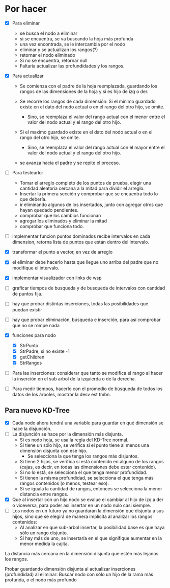 # Por hacer

- [x] Para eliminar

  - se busca el nodo a eliminar
  - si se encuentra, se va buscando la hoja más profunda
  - una vez encontrada, se le intercambia por el nodo
  - eliminar y se actualizan los rangos(?)
  - retornar el nodo eliminado
  - Si no se encuentra, retornar null
  - Faltaría actualizar las profundidades y los rangos.

- [x] Para actualizar
  - Se comienza con el padre de la hoja reemplazada, guardando los rangos de las dimensiones de la hoja y si es hijo de izq o der.
  - Se recorre los rangos de cada dimensión:
      Si el minimo guardado existe en el dato del nodo actual o en el rango del otro hijo, se omite.
    - Sino, se reemplaza el valor del rango actual con el menor entre el valor del nodo actual y el rango del otro hijo.

  - Si el maximo guardado existe en el dato del nodo actual o en el rango del otro hijo, se omite.
    - Sino, se reemplaza el valor del rango actual con el mayor entre el valor del nodo actual y el rango del otro hijo.

  - se avanza hacia el padre y se repite el proceso.

- [ ] Para testearlo:
  - Tomar el arreglo completo de los puntos de prueba, elegir una cantidad aleatoria cercana a la mitad para dividir el arreglo.
  - Insertar la primera sección y comprobar que se encuentra todo lo que debería.
  - ir eliminando algunos de los insertados, junto con agregar otros que hayan quedado pendientes.
  - comprobar que los cambios funcionan
  - agregar los eliminados y eliminar la mitad
  - comprobar que funciona todo.

- [ ] implementar funcion puntos dominados
    recibe intervalos en cada dimension, retorna lista de puntos que están dentro del intervalo.

- [x] transformar el punto a vector, en vez de arreglo
- [x] el eliminar debe hacerlo hasta que llegue uno arriba del padre que no modifique el intervalo.
- [x] implementar visualizador con links de wsp
- [ ] graficar tiempos de busqueda y de busqueda de intervalos con cantidad de puntos fija.

- [ ] hay que probar distintas inserciones, todas las posibilidades que puedan existir
- [ ] hay que probar eliminación, búsqueda e inserción, para así comprobar que no se rompe nada

- [x] funciones para nodo
  - [x] StrPunto
  - [x] StrPadre, si no existe -1
  - [x] getChildren
  - [x] StrRangos

- [ ] Para las inserciones: considerar que tanto se modifica el rango al hacer la inserción en el sub arbol de la izquierda o de la derecha.
- [ ] Para medir tiempos, hacerlo con el promedio de búsqueda de todos los datos de los árboles, mostrar la desv est tmbn.

## Para nuevo KD-Tree

- [x] Cada nodo ahora tendrá una variable para guardar en qué dimensión se hace la disjunción.
- [ ] La disjunción se hace por la dimensión más disjunta.
  - Si es nodo hoja, se usa la regla del KD-Tree normal.
  - Si tiene un sólo hijo, se verifica si el punto tiene al menos una dimensión disjunta con ese hijo.
    - Se selecciona la que tenga los rangos más disjuntos.
  - Si tiene 2 hijos, se verifica si está contenido en alguno de los rangos (cajas, es decir, en todas las dimensiones debe estar contenido).
  - Si no lo está, se selecciona el que tenga menor profundidad.
  - Si tienen la misma profundidad, se selecciona el que tenga más rangos contenidos (o menos, testear eso).
  - Si se iguala la cantidad de rangos, entonces se selecciona la menor distancia entre rangos.
- [x] Que al insertar con un hijo nodo se evalue el cambiar al hijo de izq a der o viceversa, para poder así insertar en un nodo nulo casi siempre.
- [ ] Los nodos en un futuro ya no guardarán la dimensión que disjunta a sus hijos, sino que se elegirá de manera implícita al analizar los rangos contenidos:
  - Al analizar en que sub-árbol insertar, la posibilidad base es que haya sólo un rango disjunto.
  - Si hay más de uno, se insertaría en el que signifique aumentar en la menor medida la cajita.

La distancia más cercana en la dimensión disjunta que estén más lejanos los rangos.

Probar guardando dimensión disjunta al actualizar inserciones (profundidad)
al eliminar:
  Buscar nodo con sólo un hijo de la rama más profunda, o el nodo más profundo
